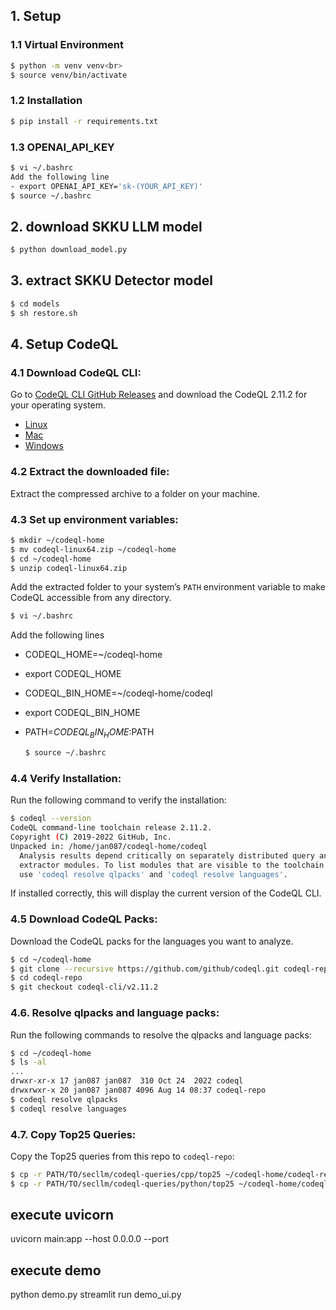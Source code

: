 ## 1. Setup
### 1.1 Virtual Environment
  ```bash
  $ python -m venv venv<br>
  $ source venv/bin/activate
  ```

### 1.2 Installation
  ```bash
  $ pip install -r requirements.txt
  ```

### 1.3 OPENAI_API_KEY
  ```bash
  $ vi ~/.bashrc
  Add the following line
- export OPENAI_API_KEY='sk-(YOUR_API_KEY)'
  $ source ~/.bashrc
  ```

## 2. download SKKU LLM model
  ```bash 
  $ python download_model.py
  ```

## 3. extract SKKU Detector model
  ```bash
  $ cd models
  $ sh restore.sh
  ```

## 4. Setup CodeQL
### 4.1  **Download CodeQL CLI**:
  Go to [CodeQL CLI GitHub Releases](https://github.com/github/codeql-cli-binaries/releases) and download the CodeQL 2.11.2 for your operating system.
  - [Linux](https://github.com/github/codeql-cli-binaries/releases/download/v2.11.2/codeql-linux64.zip)
  - [Mac](https://github.com/github/codeql-cli-binaries/releases/download/v2.11.2/codeql-osx64.zip)
  - [Windows](https://github.com/github/codeql-cli-binaries/releases/download/v2.11.2/codeql-win64.zip)

### 4.2 **Extract the downloaded file**:
  Extract the compressed archive to a folder on your machine.

### 4.3 **Set up environment variables**:
  ```bash
  $ mkdir ~/codeql-home
  $ mv codeql-linux64.zip ~/codeql-home
  $ cd ~/codeql-home
  $ unzip codeql-linux64.zip
  ```

Add the extracted folder to your system’s `PATH` environment variable to make CodeQL accessible from any directory.<br>
  ```bash
  $ vi ~/.bashrc
  ```

Add the following lines
- CODEQL_HOME=~/codeql-home
- export CODEQL_HOME
- CODEQL_BIN_HOME=~/codeql-home/codeql
- export CODEQL_BIN_HOME
- PATH=$CODEQL_BIN_HOME:$PATH

  ```bash
  $ source ~/.bashrc
  ```


### 4.4 **Verify Installation**:
  Run the following command to verify the installation:

  ```bash
  $ codeql --version
  CodeQL command-line toolchain release 2.11.2.
  Copyright (C) 2019-2022 GitHub, Inc.
  Unpacked in: /home/jan087/codeql-home/codeql
    Analysis results depend critically on separately distributed query and
    extractor modules. To list modules that are visible to the toolchain,
    use 'codeql resolve qlpacks' and 'codeql resolve languages'.
  ```

  If installed correctly, this will display the current version of the CodeQL CLI.

### 4.5 **Download CodeQL Packs**:
  Download the CodeQL packs for the languages you want to analyze.

  ```bash
  $ cd ~/codeql-home
  $ git clone --recursive https://github.com/github/codeql.git codeql-repo
  $ cd codeql-repo
  $ git checkout codeql-cli/v2.11.2
  ```

### 4.6. **Resolve qlpacks and language packs**:
  Run the following commands to resolve the qlpacks and language packs:

  ```bash
  $ cd ~/codeql-home
  $ ls -al
  ...
  drwxr-xr-x 17 jan087 jan087  310 Oct 24  2022 codeql
  drwxrwxr-x 20 jan087 jan087 4096 Aug 14 08:37 codeql-repo
  $ codeql resolve qlpacks
  $ codeql resolve languages
  ```

### 4.7. **Copy Top25 Queries**:
  Copy the Top25 queries from this repo to `codeql-repo`:

  ```bash
  $ cp -r PATH/TO/secllm/codeql-queries/cpp/top25 ~/codeql-home/codeql-repo/cpp/ql/src/
  $ cp -r PATH/TO/secllm/codeql-queries/python/top25 ~/codeql-home/codeql-repo/python/ql/src/
  ```

## execute uvicorn
uvicorn main:app --host 0.0.0.0 --port <PORTNUMBER>

## execute demo
python demo.py
streamlit run demo_ui.py
